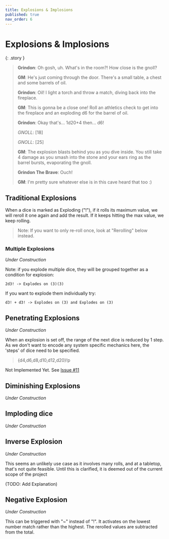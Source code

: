 ```yaml
---
title: Explosions & Implosions
published: true
nav_order: 6
---
```


# Explosions & Implosions
{: .story }   
>  **Grindon**: Oh gosh, uh. What's in the room?! How close is the gnoll?
>
>   **GM**: He's just coming through the door. There's a small table, a chest and some barrels of oil.
>
>   **Grindon**: Oil! I light a torch and throw a match, diving back into the fireplace.
>
>   **GM**: This is gonna be a close one! Roll an athletics check to get into the fireplace and an exploding d6 for the barrel of oil.
>
>   **Grindon**: Okay that's... 1d20+4 then... d6!
>
>   *GNOLL*: [18]
>
>   *GNOLL*: [25]
>
>   **GM**: The explosion blasts behind you as you dive inside. You still take 4 damage as you smash into the stone and your ears ring as the barrel bursts, evaporating the gnoll.
>
>   **Grindon The Brave**: Ouch! 
>
>   **GM**: I'm pretty sure whatever else is in this cave heard that too :)


## Traditional Explosions

When a dice is marked as Exploding ("!"), if it rolls its maximum value, we will reroll it one again and add the result. If it keeps hitting the max value, we keep rolling.

> Note: If you want to only re-roll once, look at "Rerolling" below instead.

### Multiple Explosions

*Under Construction*

Note: if you explode multiple dice, they will be grouped together as a condition for explosion:

```2d3! -> Explodes on (3)(3)```

If you want to explode them individually try:

```d3! + d3! -> Explodes on (3) and Explodes on (3)```

## Penetrating Explosions

*Under Construction*

When an explosion is set off, the range of the next dice is reduced by 1 step. As we don't want to encode any system specific mechanics here, the 'steps' of dice need to be specified.

> {d4,d6,d8,d10,d12,d20}!p

Not Implemented Yet. See [Issue #11](https://github.com/ianfhunter/GNOLL/issues/11) 


## Diminishing Explosions

*Under Construction*

<!---
When an explosion is set off, we roll a smaller dice each time.
e.g. 1d20,1d12,d10,d8,d6,d4

As this system is not locked into particular rpg sets, you must define these in a variable. This also gives the option of incrementing explosions and non-directional explosions.
> d20![d12,d10,d8,d6,d4]

We recommend creating a macro for common use cases:
$DND_5E_EXPLOSION_SET=d12,d10,d8,d6,d4 ; d20![$DND_5E_EXPLOSION_SET]

> What the dice here was roll several max values (3,3,3,3) and finally a 1. A max value triggers another roll to be added on.
-->

## Imploding dice

*Under Construction*

<!--
There is no consistent standard for imploding dice. Here are a few candidates:
 - [Inverse Explosion - Rerolling when not matching your number](https://www.welshpiper.com/imploding-dice/)
 - [Negative Explosion](http://www.firehawkgames.biz/?qa_faqs=what-is-an-imploding-dice-roll)
-->

## Inverse Explosion

*Under Construction*

This seems an unlikely use case as it involves many rolls, and at a tabletop, that's not quite feasible. Until this is clarified, it is deemed out of the current scope of the project

(TODO: Add Explanation)

## Negative Explosion

*Under Construction*

This can be triggered with "~" instead of "!". It activates on the lowest number match rather than the highest. The rerolled values are subtracted from the total.
